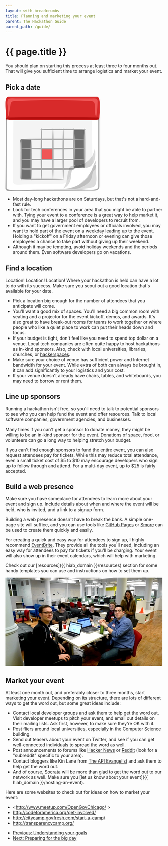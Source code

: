 ```yaml
---
layout: with-breadcrumbs
title: Planning and marketing your event
parent: The Hackathon Guide
parent_path: /guide/
---
```


# {{ page.title }}

You should plan on starting this process at least three to four months out. That will give you sufficient time to arrange logistics and market your event.

## Pick a date

<img src="/img/calendar.png" alt="Calendar" class="pull-right no-border" />

* Most day-long hackathons are on Saturdays, but that's not a hard-and-fast rule. 
* Look for tech conferences in your area that you might be able to partner with. Tying your event to a conference is a great way to help market it, and you may have a larger pool of developers to recruit from.
* If you want to get government employees or officials involved, you may want to hold part of the event on a weekday leading up to the event. Holding a "kickoff" on a Friday afternoon or evening can give those employees a chance to take part without giving up their weekend.
* Although it may be tempting, avoid holiday weekends and the periods around them. Even software developers go on vacations.

## Find a location

Location! Location! Location! Where your hackathon is held can have a lot to do with its success. Make sure you scout out a good location that's available for your date.

* Pick a location big enough for the number of attendees that you anticipate will come.
* You'll want a good mix of spaces. You'll need a big common room with seating and a projector for the event kickoff, demos, and awards. It's also great to have break-out rooms for teams to work together or where people who like a quiet place to work can put their heads down and focus.
* If your budget is tight, don't feel like you need to spend top dollar on a venue. Local tech companies are often quite happy to host hackathons as in-kind sponsors. Also, check with local universities, libraries, churches, or [hackerspaces](http://hackerspaces.org/wiki/).
* Make sure your choice of venue has sufficient power and Internet bandwidth for your event. While extra of both can always be brought in, it can add significantly to your logistics and your cost.
* If your venue doesn't already have chairs, tables, and whiteboards, you may need to borrow or rent them.

## Line up sponsors

Running a hackathon isn't free, so you'll need to talk to potential sponsors to see who you can help fund the event and offer resources. Talk to local software companies, government agencies, and businesses. 

Many times if you can't get a sponsor to donate money, they might be willing to be an in-kind sponsor for the event. Donations of space, food, or volunteers can go a long way to helping stretch your budget.

If you can't find enough sponsors to fund the entire event, you can also request attendees pay for tickets. While this may reduce total attendance, even a small ticket cost of $5 to $10 may encourage developers who sign up to follow through and attend. For a multi-day event, up to $25 is fairly accepted.

## Build a web presence

Make sure you have someplace for attendees to learn more about your event and sign up. Include details about when and where the event will be held, who is invited, and a link to a signup form. 

Building a web presence doesn't have to break the bank. A simple one-page site will suffice, and you can use tools like [GitHub Pages](http://pages.github.com) or [Smore](https://www.smore.com/) can be used to create them quickly and easily.

For creating a quick and easy way for attendees to sign up, I highly recommend [EventBrite](https://www.eventbrite.com). They provide all the tools you'll need, including an easy way for attendees to pay for tickets if you'll be charging. Your event will also show up in their event calendars, which will help with marketing.

Check out our [resources]({{ hiab_domain }}/resources) section for some handy templates you can use and instructions on how to set them up.

<img src="/img/codeacrossnyc.jpg" alt="Code Across NYC participants" class="pull-right" />

## Market your event

At least one month out, and preferably closer to three months, start marketing your event. Depending on its structure, there are lots of different ways to get the word out, but some great ideas include:

* Contact local developer groups and ask them to help get the word out. Visit developer meetups to pitch your event, and email out details on their mailing lists. Ask first, however, to make sure they're OK with it.
* Post fliers around local universities, especially in the Computer Science building.
* Send out teasers about your event on Twitter, and see if you can get well-connected individuals to spread the word as well.
* Post announcements to forums like [Hacker News](http://news.ycombinator.com/) or [Reddit](http://reddit.com) (look for a "subreddit" specific to your area).
* Contact bloggers like Kin Lane from [The API Evangelist](http://apievangelist.com/) and ask them to help get the word out.
* And of course, [Socrata](http://www.socrata.com) will be more than glad to get the word out to our network as well. Make sure you [let us know about your event]({{ hiab_domain }}/hosting-an-event).

Here are some websites to check out for ideas on how to market your event:

* <http://www.meetup.com/OpenGovChicago/ >
* <http://codeforamerica.org/get-involved/>
* <http://citycamp.govfresh.com/start-a-camp/>
* <http://transparencycamp.org/>

<ul class="pager">
  <li><a href="/guide/goals.html">Previous: Understanding your goals</a></li>
  <li><a href="/guide/preparation.html">Next: Preparing for the big day</a></li>
</ul>
